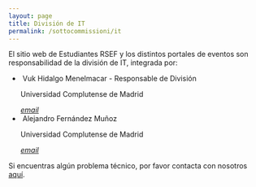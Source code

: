 ```yaml
---
layout: page
title: División de IT
permalink: /sottocommissioni/it
---
```


El sitio web de Estudiantes RSEF y los distintos portales de eventos son responsabilidad de la división de IT, integrada por:

<ul class="collection">
 <li class="collection-item avatar">
    <img src="" alt="" class="circle">
    <span class="title">Vuk Hidalgo Menelmacar - Responsable de División</span>
    <p>Universidad Complutense de Madrid</p>
    <a href="mailto:" class="secondary-content"><i class="material-icons">email</i></a>
  </li>
  <li class="collection-item avatar">
    <img src="/img/esecutivo/david.jpg" alt="" class="circle">
    <span class="title">Alejandro Fernández Muñoz</span>
    <p>Universidad Complutense de Madrid</p>
    <a href="mailto:" class="secondary-content"><i class="material-icons">email</i></a>
  </li>
</ul>	

Si encuentras algún problema técnico, por favor contacta con nosotros <a href="mailto:itmanagement.aeef@gmail.com">aquí</a>.
